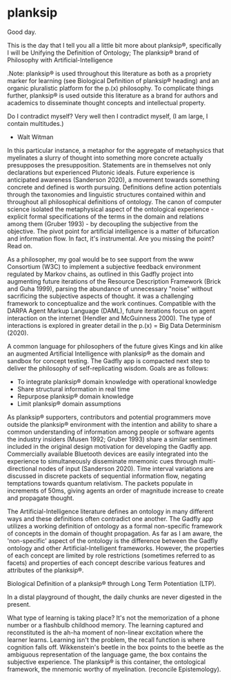 # planksip

Good day.

This is the day that I tell you all a little bit more about planksip®, specifically I will be Unifying the Definition of Ontology; The planksip® brand of Philosophy with Artificial-Intelligence 

.Note: planksip® is used throughout this literature as both as a propriety marker for learning (see Biological Definition of planksip® heading) and an organic pluralistic platform for the p.(x) philosophy. To complicate things further, planksip® is used outside this literature as a brand for authors and academics to disseminate thought concepts and intellectual property.

Do I contradict myself?
Very well then I contradict myself,
(I am large, I contain multitudes.)
 - Walt Witman

In this particular instance, a metaphor for the aggregate of metaphysics that myelinates a slurry of thought into something more concrete actually presupposes the presupposition. Statements are in themselves not only declarations but experienced Plutonic ideals. Future experience is anticipated awareness (Sanderson 2020), a movement towards something concrete and defined is worth pursuing. Definitions define action potentials through the taxonomies and linguistic structures contained within and throughout all philosophical definitions of ontology. The canon of computer science isolated the metaphysical aspect of the ontological experience - explicit formal specifications of the terms in the domain and relations among them (Gruber 1993) - by decoupling the subjective from the objective. The pivot point for artificial intelligence is a matter of bifurcation and information flow. In fact, it's instrumental. Are you missing the point? Read on. 

As a philosopher, my goal would be to see support from the www Consortium (W3C) to implement a subjective feedback environment regulated by Markov chains, as outlined in this Gadfly project into augmenting future iterations of the Resource Description Framework (Brick and Guha 1999), parsing the abundance of unnecessary "noise" without sacrificing the subjective aspects of thought. it was a challenging framework to conceptualize and the work continues. Compatible with the DARPA Agent Markup Language (DAML), future iterations focus on agent interaction on the internet (Hendler and McGuinness 2000). The type of interactions is explored in greater detail in the p.(x) = Big Data Determinism (2020). 

A common language for philosophers of the future gives Kings and kin alike an augmented Artificial Intelligence with planksip® as the domain and sandbox for concept testing. The Gadfly app is compacted next step to deliver the philosophy of self-replicating wisdom. Goals are as follows:
- To integrate planksip® domain knowledge with operational knowledge
- Share structural information in real time
- Repurpose planksip® domain knowledge
- Limit planksip® domain assumptions

As planksip® supporters, contributors and potential programmers move outside the planksip® environment with the intention and ability to share a common understanding of information among people or software agents the industry insiders (Musen 1992; Gruber 1993) share a similar sentiment included in the original design motivation for developing the Gadfly app. Commercially available Bluetooth devices are easily integrated into the experience to simultaneously disseminate mnemonic cues through multi-directional nodes of input (Sanderson 2020). Time interval variations are discussed in discrete packets of sequential information flow, negating temptations towards quantum relativism. The packets populate in increments of 50ms, giving agents an order of magnitude increase to create and propagate thought.

The Artificial-Intelligence literature defines an ontology in many different ways and these definitions often contradict one another. The Gadfly app utilizes a working definition of ontology as a formal non-specific framework of concepts in the domain of thought propagation. As far as I am aware, the 'non-specific' aspect of the ontology is the difference between the Gadfly ontology and other Artificial-Intelligent frameworks. However, the properties of each concept are limited by role restrictions (sometimes referred to as facets) and properties of each concept describe various features and attributes of the planksip®.

Biological Definition of a planksip® through Long Term Potentiation (LTP).

In a distal playground of thought, the daily chunks are never digested in the present.

What type of learning is taking place? It's not the memorization of a phone number or a flashbulb childhood memory. The learning captured and reconstituted is the ah-ha moment of non-linear excitation where the learner learns. Learning isn't the problem, the recall function is where cognition falls off. Wikkenstein's beetle in the box points to the beetle as the ambiguous representation of the language game, the box contains the subjective experience. The planksip® is this container, the ontological framework, the mnemonic worthy of myelination. (reconcile Epistemology). 


